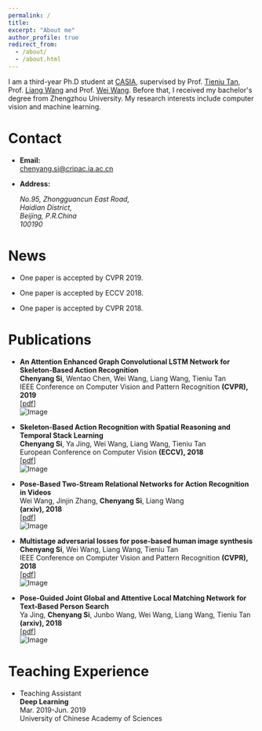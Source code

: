 ```yaml
---
permalink: /
title: 
excerpt: "About me"
author_profile: true
redirect_from: 
  - /about/
  - /about.html
---
```


  I am a third-year Ph.D student at [CASIA](http://www.ia.cas.cn/), supervised by Prof. [Tieniu Tan](http://cripac.ia.ac.cn/CN/column/item83.shtml), Prof. [Liang Wang](http://sourcedb.ia.cas.cn/cn/iaexpert/201010/t20101013_2986122.html) and Prof. [Wei Wang](http://cripac.ia.ac.cn/en/EN/column/item118.shtml). Before that, I received my bachelor's degree from Zhengzhou University. My research interests include computer vision and machine learning.
  
# Contact

   * **Email:** <br /> chenyang.si@cripac.ia.ac.cn

   * **Address:** <br /> <address>No.95, Zhongguancun East Road,<br /> Haidian District,<br /> Beijing, P.R.China<br /> 100190</address>
   



# News

   * One paper is accepted by CVPR 2019.

   * One paper is accepted by ECCV 2018.

   * One paper is accepted by CVPR 2018.



# Publications

* **An Attention Enhanced Graph Convolutional LSTM Network for Skeleton-Based Action Recognition**<br /> **Chenyang Si**, Wentao Chen,  Wei Wang, Liang Wang, Tieniu Tan<br /> IEEE Conference on Computer Vision and Pattern Recognition **(CVPR), 2019**<br /> [[pdf](https://arxiv.org/pdf/1902.09130.pdf)]
<br /> ![Image](src) 

* **Skeleton-Based Action Recognition with Spatial Reasoning and Temporal Stack Learning**<br /> **Chenyang Si**, Ya Jing, Wei Wang, Liang Wang, Tieniu Tan<br /> European Conference on Computer Vision **(ECCV), 2018**<br /> [[pdf](http://openaccess.thecvf.com/content_ECCV_2018/papers/Chenyang_Si_Skeleton-Based_Action_Recognition_ECCV_2018_paper.pdf)]
<br /> ![Image](src) 

* **Pose-Based Two-Stream Relational Networks for Action Recognition in Videos**<br /> Wei Wang, Jinjin Zhang, **Chenyang Si**, Liang Wang<br /> **(arxiv), 2018**<br /> [[pdf](https://arxiv.org/pdf/1805.08484.pdf)]
<br /> ![Image](src) 

* **Multistage adversarial losses for pose-based human image synthesis**<br /> **Chenyang Si**, Wei Wang, Liang Wang, Tieniu Tan<br /> IEEE Conference on Computer Vision and Pattern Recognition **(CVPR), 2018**<br /> [[pdf](http://openaccess.thecvf.com/content_cvpr_2018/papers/Si_Multistage_Adversarial_Losses_CVPR_2018_paper.pdf)]
<br /> ![Image](src) 

* **Pose-Guided Joint Global and Attentive Local Matching Network for Text-Based Person Search**<br /> Ya Jing, **Chenyang Si**, Junbo Wang, Wei Wang, Liang Wang, Tieniu Tan<br /> **(arxiv), 2018**<br /> [[pdf](https://arxiv.org/pdf/1809.08440.pdf)]
<br /> ![Image](src) 



# Teaching Experience

* Teaching Assistant<br /> **Deep Learning**<br /> Mar. 2019-Jun. 2019<br /> University of Chinese Academy of Sciences
